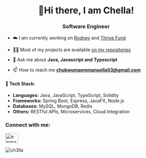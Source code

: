 <h1 align="center">👋Hi there, I am Chella!</h1>
<h3 align="center">Software Engineer</h3>

- ☁️ I am currently working on [Rodney](https://rodney-ashen.vercel.app/) and [Thrive Fund](https://thrivefund.vercel.app/)

- 👨‍💻 Most of my projects are available [on my repositories](https://github.com/ch3lla?tab=repositories)

- 💬 Ask me about **Java, Javascript and Typescript**

- 📫 How to reach me **chukwumaemmanuella03@gmail.com**

#### 💼 Tech Stack:
- **Languages:** Java, JavaScript, TypeScript, Solidity
- **Frameworks:** Spring Boot, Express, JavaFX, Node.js
- **Databases:** MySQL, MongoDB, Redis
- **Others:** RESTful APIs, Microservices, Cloud Integration

<h3 align="left">Connect with me:</h3>
<p align="left">
<a href="[https://linkedin.com/in/emmanuella chukwuma](https://www.linkedin.com/in/emmanuella-chukwuma-8958ab248)" target="blank"><img align="center" src="https://raw.githubusercontent.com/rahuldkjain/github-profile-readme-generator/master/src/images/icons/Social/linked-in-alt.svg" alt="emmanuella chukwuma" height="30" width="40" /></a>
</p>

<p><img align="center" src="https://github-readme-streak-stats.herokuapp.com/?user=ch3lla&" alt="ch3lla" /></p>
